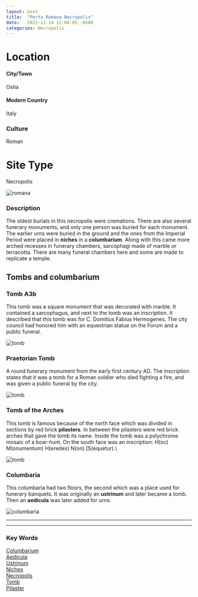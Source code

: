 ```yaml
---
layout: post
title:  "Porta Romana Necropolis"
date:   2021-11-14 12:04:05 -0500
categories: Necropolis
---
```

# Location
#### City/Town
Ostia
#### Modern Country
Italy
### Culture
Roman
# Site Type
Necropolis

![romana](https://live.staticflickr.com/7155/6653309461_b7a3f1dc8a.jpg)

### Description
The oldest burials in this necropolis were cremations. There are also several funerary monuments, and only one person was buried for each monument. The earlier urns were buried in the ground and the ones from the Imperial Period were placed in **niches** in a **columbarium**. Along with this came more arched recesses in funerary chambers, sarcophagi made of marble or terracotta. There are many funeral chambers here and some are made to replicate a temple.

## Tombs and columbarium
### Tomb A3b
This tomb was a square monument that was decorated with marble. It contained a sarcophagus, and next to the tomb was an inscription. It described that this tomb was for C. Domitius Fabius Hermogenes. The city council had honored him with an equestrian statue on the Forum and a public funeral.

![tomb](http://www.ostia-antica.org/dict/prnec/prnec_16.jpg)

### Praetorian Tomb
A round funerary monument from the early first century AD. The inscription states that it was a tomb for a Roman soldier who died fighting a fire, and was given a public funeral by the city.

![tomb](http://www.ostia-antica.org/dict/prnec/prnec_18.jpg)

### Tomb of the Arches
This tomb is famous because of the north face which was divided in sections by red brick **pilasters**. In between the pilasters were red brick arches that gave the tomb its name. Inside the tomb was a polychrome mosaic of a boar-hunt. On the south face was an inscription: H(oc) M(onumentum) H(eredes) N(on) [S(equetur).\

![tomb](http://www.ostia-antica.org/dict/prnec/prnec_07.jpg)

### Columbaria
This columbaria had two floors, the second which was a place used for funerary banquets. It was originally an **ustrinum** and later became a tomb. Then an **aedicula** was later added for urns.

![columbaria](http://www.ostia-antica.org/dict/prnec/prnec_10.jpg)

---
---
### Key Words
[Columbarium](https://www.britannica.com/topic/columbarium)\
[Aedicula](https://www.britannica.com/topic/aedicula)\
[Ustrinum](https://en.wikipedia.org/wiki/Ustrinum)\
[Niches](https://www.britannica.com/technology/niche-architecture)\
[Necropolis](https://www.britannica.com/topic/necropolis-archaeology)\
[Tomb](https://www.britannica.com/topic/tomb)\
[Pilaster](https://www.britannica.com/technology/pilaster)
